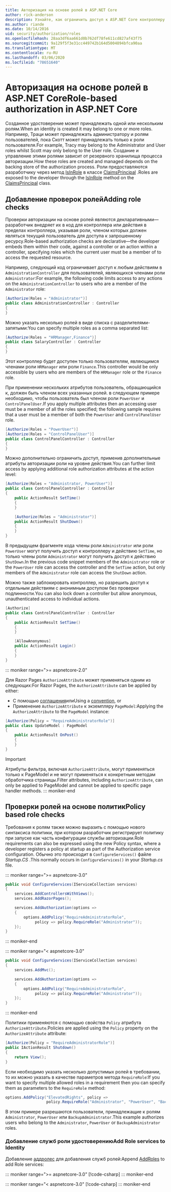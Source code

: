 ```yaml
---
title: Авторизация на основе ролей в ASP.NET Core
author: rick-anderson
description: Узнайте, как ограничить доступ к ASP.NET Core контроллеру и действиям, передав роли атрибуту авторизации.
ms.author: riande
ms.date: 10/14/2016
uid: security/authorization/roles
ms.openlocfilehash: 28aa3df6aa661d0b762df78fe611cd827af43f75
ms.sourcegitcommit: 9a129f5f3e31cc449742b164d5004894bfca90aa
ms.translationtype: MT
ms.contentlocale: ru-RU
ms.lasthandoff: 03/06/2020
ms.locfileid: "78651640"
---
```

# <a name="role-based-authorization-in-aspnet-core"></a><span data-ttu-id="872de-103">Авторизация на основе ролей в ASP.NET Core</span><span class="sxs-lookup"><span data-stu-id="872de-103">Role-based authorization in ASP.NET Core</span></span>

<a name="security-authorization-role-based"></a>

<span data-ttu-id="872de-104">Созданное удостоверение может принадлежать одной или нескольким ролям.</span><span class="sxs-lookup"><span data-stu-id="872de-104">When an identity is created it may belong to one or more roles.</span></span> <span data-ttu-id="872de-105">Например, Траци может принадлежать администратору и ролям пользователей, пока Скотт может принадлежать только к роли пользователя.</span><span class="sxs-lookup"><span data-stu-id="872de-105">For example, Tracy may belong to the Administrator and User roles whilst Scott may only belong to the User role.</span></span> <span data-ttu-id="872de-106">Создание и управление этими ролями зависит от резервного хранилища процесса авторизации.</span><span class="sxs-lookup"><span data-stu-id="872de-106">How these roles are created and managed depends on the backing store of the authorization process.</span></span> <span data-ttu-id="872de-107">Роли предоставляются разработчику через метод [IsInRole](/dotnet/api/system.security.principal.genericprincipal.isinrole) в классе [ClaimsPrincipal](/dotnet/api/system.security.claims.claimsprincipal) .</span><span class="sxs-lookup"><span data-stu-id="872de-107">Roles are exposed to the developer through the [IsInRole](/dotnet/api/system.security.principal.genericprincipal.isinrole) method on the [ClaimsPrincipal](/dotnet/api/system.security.claims.claimsprincipal) class.</span></span>

## <a name="adding-role-checks"></a><span data-ttu-id="872de-108">Добавление проверок ролей</span><span class="sxs-lookup"><span data-stu-id="872de-108">Adding role checks</span></span>

<span data-ttu-id="872de-109">Проверки авторизации на основе ролей являются декларативными&mdash;разработчик внедряет их в код для контроллера или действия в пределах контроллера, указывая роли, членом которых должен являться текущий пользователь для доступа к запрошенному ресурсу.</span><span class="sxs-lookup"><span data-stu-id="872de-109">Role-based authorization checks are declarative&mdash;the developer embeds them within their code, against a controller or an action within a controller, specifying roles which the current user must be a member of to access the requested resource.</span></span>

<span data-ttu-id="872de-110">Например, следующий код ограничивает доступ к любым действиям в `AdministrationController` для пользователей, являющихся членами роли `Administrator`:</span><span class="sxs-lookup"><span data-stu-id="872de-110">For example, the following code limits access to any actions on the `AdministrationController` to users who are a member of the `Administrator` role:</span></span>

```csharp
[Authorize(Roles = "Administrator")]
public class AdministrationController : Controller
{
}
```

<span data-ttu-id="872de-111">Можно указать несколько ролей в виде списка с разделителями-запятыми:</span><span class="sxs-lookup"><span data-stu-id="872de-111">You can specify multiple roles as a comma separated list:</span></span>

```csharp
[Authorize(Roles = "HRManager,Finance")]
public class SalaryController : Controller
{
}
```

<span data-ttu-id="872de-112">Этот контроллер будет доступен только пользователям, являющимся членами роли `HRManager` или роли `Finance`.</span><span class="sxs-lookup"><span data-stu-id="872de-112">This controller would be only accessible by users who are members of the `HRManager` role or the `Finance` role.</span></span>

<span data-ttu-id="872de-113">При применении нескольких атрибутов пользователь, обращающийся к, должен быть членом всех указанных ролей. в следующем примере необходимо, чтобы пользователь был членом роли `PowerUser` и `ControlPanelUser`.</span><span class="sxs-lookup"><span data-stu-id="872de-113">If you apply multiple attributes then an accessing user must be a member of all the roles specified; the following sample requires that a user must be a member of both the `PowerUser` and `ControlPanelUser` role.</span></span>

```csharp
[Authorize(Roles = "PowerUser")]
[Authorize(Roles = "ControlPanelUser")]
public class ControlPanelController : Controller
{
}
```

<span data-ttu-id="872de-114">Можно дополнительно ограничить доступ, применив дополнительные атрибуты авторизации роли на уровне действия.</span><span class="sxs-lookup"><span data-stu-id="872de-114">You can further limit access by applying additional role authorization attributes at the action level:</span></span>

```csharp
[Authorize(Roles = "Administrator, PowerUser")]
public class ControlPanelController : Controller
{
    public ActionResult SetTime()
    {
    }

    [Authorize(Roles = "Administrator")]
    public ActionResult ShutDown()
    {
    }
}
```

<span data-ttu-id="872de-115">В предыдущем фрагменте кода члены роли `Administrator` или роли `PowerUser` могут получить доступ к контроллеру и действию `SetTime`, но только члены роли `Administrator` могут получить доступ к действию `ShutDown`.</span><span class="sxs-lookup"><span data-stu-id="872de-115">In the previous code snippet members of the `Administrator` role or the `PowerUser` role can access the controller and the `SetTime` action, but only members of the `Administrator` role can access the `ShutDown` action.</span></span>

<span data-ttu-id="872de-116">Можно также заблокировать контроллер, но разрешить доступ к отдельным действиям с анонимным доступом без проверки подлинности.</span><span class="sxs-lookup"><span data-stu-id="872de-116">You can also lock down a controller but allow anonymous, unauthenticated access to individual actions.</span></span>

```csharp
[Authorize]
public class ControlPanelController : Controller
{
    public ActionResult SetTime()
    {
    }

    [AllowAnonymous]
    public ActionResult Login()
    {
    }
}
```

::: moniker range=">= aspnetcore-2.0"

<span data-ttu-id="872de-117">Для Razor Pages `AuthorizeAttribute` может применяться одним из следующих:</span><span class="sxs-lookup"><span data-stu-id="872de-117">For Razor Pages, the `AuthorizeAttribute` can be applied by either:</span></span>

* <span data-ttu-id="872de-118">С помощью [соглашения](xref:razor-pages/razor-pages-conventions#page-model-action-conventions)или</span><span class="sxs-lookup"><span data-stu-id="872de-118">Using a [convention](xref:razor-pages/razor-pages-conventions#page-model-action-conventions), or</span></span>
* <span data-ttu-id="872de-119">Применение `AuthorizeAttribute` к экземпляру `PageModel`:</span><span class="sxs-lookup"><span data-stu-id="872de-119">Applying the `AuthorizeAttribute` to the `PageModel` instance:</span></span>

```csharp
[Authorize(Policy = "RequireAdministratorRole")]
public class UpdateModel : PageModel
{
    public ActionResult OnPost()
    {
    }
}
```

> [!IMPORTANT]
> <span data-ttu-id="872de-120">Атрибуты фильтра, включая `AuthorizeAttribute`, могут применяться только к PageModel и не могут применяться к конкретным методам обработчика страницы.</span><span class="sxs-lookup"><span data-stu-id="872de-120">Filter attributes, including `AuthorizeAttribute`, can only be applied to PageModel and cannot be applied to specific page handler methods.</span></span>
::: moniker-end

<a name="security-authorization-role-policy"></a>

## <a name="policy-based-role-checks"></a><span data-ttu-id="872de-121">Проверки ролей на основе политик</span><span class="sxs-lookup"><span data-stu-id="872de-121">Policy based role checks</span></span>

<span data-ttu-id="872de-122">Требования к ролям также можно выразить с помощью нового синтаксиса политики, при котором разработчик регистрирует политику при запуске как часть конфигурации службы авторизации.</span><span class="sxs-lookup"><span data-stu-id="872de-122">Role requirements can also be expressed using the new Policy syntax, where a developer registers a policy at startup as part of the Authorization service configuration.</span></span> <span data-ttu-id="872de-123">Обычно это происходит в `ConfigureServices()` файле *Startup.CS* .</span><span class="sxs-lookup"><span data-stu-id="872de-123">This normally occurs in `ConfigureServices()` in your *Startup.cs* file.</span></span>

::: moniker range=">= aspnetcore-3.0"
```csharp
public void ConfigureServices(IServiceCollection services)
{
    services.AddControllersWithViews();
    services.AddRazorPages();

    services.AddAuthorization(options =>
    {
        options.AddPolicy("RequireAdministratorRole",
             policy => policy.RequireRole("Administrator"));
    });
}
```
::: moniker-end

::: moniker range="< aspnetcore-3.0"
```csharp
public void ConfigureServices(IServiceCollection services)
{
    services.AddMvc();

    services.AddAuthorization(options =>
    {
        options.AddPolicy("RequireAdministratorRole",
             policy => policy.RequireRole("Administrator"));
    });
}
```
::: moniker-end

<span data-ttu-id="872de-124">Политики применяются с помощью свойства `Policy` атрибута `AuthorizeAttribute`.</span><span class="sxs-lookup"><span data-stu-id="872de-124">Policies are applied using the `Policy` property on the `AuthorizeAttribute` attribute:</span></span>

```csharp
[Authorize(Policy = "RequireAdministratorRole")]
public IActionResult Shutdown()
{
    return View();
}
```

<span data-ttu-id="872de-125">Если необходимо указать несколько допустимых ролей в требовании, то их можно указать в качестве параметров метода `RequireRole`:</span><span class="sxs-lookup"><span data-stu-id="872de-125">If you want to specify multiple allowed roles in a requirement then you can specify them as parameters to the `RequireRole` method:</span></span>

```csharp
options.AddPolicy("ElevatedRights", policy =>
                  policy.RequireRole("Administrator", "PowerUser", "BackupAdministrator"));
```

<span data-ttu-id="872de-126">В этом примере разрешаются пользователи, принадлежащие к ролям `Administrator`, `PowerUser` или `BackupAdministrator`.</span><span class="sxs-lookup"><span data-stu-id="872de-126">This example authorizes users who belong to the `Administrator`, `PowerUser` or `BackupAdministrator` roles.</span></span>

### <a name="add-role-services-to-identity"></a><span data-ttu-id="872de-127">Добавление служб роли удостоверению</span><span class="sxs-lookup"><span data-stu-id="872de-127">Add Role services to Identity</span></span>

<span data-ttu-id="872de-128">Добавление [аддролес](/dotnet/api/microsoft.aspnetcore.identity.identitybuilder.addroles#Microsoft_AspNetCore_Identity_IdentityBuilder_AddRoles__1) для добавления служб ролей:</span><span class="sxs-lookup"><span data-stu-id="872de-128">Append [AddRoles](/dotnet/api/microsoft.aspnetcore.identity.identitybuilder.addroles#Microsoft_AspNetCore_Identity_IdentityBuilder_AddRoles__1) to add Role services:</span></span>

::: moniker range=">= aspnetcore-3.0"
[!code-csharp[](roles/samples/3_0/Startup.cs?name=snippet&highlight=7)]
::: moniker-end

::: moniker range="< aspnetcore-3.0"
[!code-csharp[](roles/samples/2_2/Startup.cs?name=snippet&highlight=7)]
::: moniker-end

